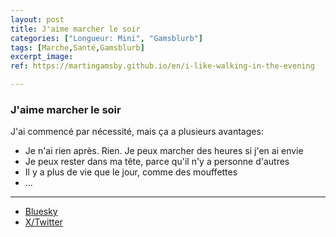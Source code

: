 ```yaml
---
layout: post
title: J'aime marcher le soir
categories: ["Longueur: Mini", "Gamsblurb"]
tags: [Marche,Santé,Gamsblurb]
excerpt_image: 
ref: https://martingamsby.github.io/en/i-like-walking-in-the-evening

---
```


### **J'aime marcher le soir**

J'ai commencé par nécessité, mais ça a plusieurs avantages:

- Je n'ai rien après. Rien. Je peux marcher des heures si j'en ai envie
- Je peux rester dans ma tête, parce qu'il n'y a personne d'autres
- Il y a plus de vie que le jour, comme des mouffettes
- ...

---

- [Bluesky](https://bsky.app/profile/martin-gamsby.bsky.social/post/3lco2smwi7l2c)
- [X/Twitter](https://twitter.com/user/status/1865137240919167081)

